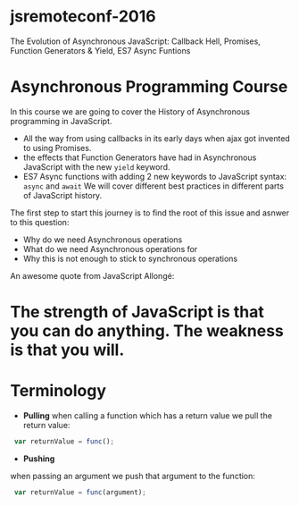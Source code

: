# jsremoteconf-2016
The Evolution of Asynchronous JavaScript: Callback Hell, Promises, Function Generators &amp; Yield, ES7 Async Funtions

# Asynchronous Programming Course

In this course we are going to cover the History of Asynchronous programming in JavaScript.
 - All the way from using callbacks in its early days when ajax got invented to using Promises.
 - the effects that Function Generators have had in Asynchronous JavaScript with the new `yield` keyword.
 - ES7 Async functions with adding 2 new keywords to JavaScript syntax: `async` and `await`
We will cover different best practices in different parts of JavaScript history.

The first step to start this journey is to find the root of this issue and asnwer to this question:
 - Why do we need Asynchronous operations
 - What do we need Asynchronous operations for
 - Why this is not enough to stick to synchronous operations


An awesome quote from JavaScript Allongé:
# The strength of JavaScript is that you can do anything. The weakness is that you will.

# Terminology

- **Pulling**
   when calling a function which has a return value we pull the return value:

```javascript
 var returnValue = func();
```

- **Pushing**

when passing an argument we push that argument to the function:

```javascript
 var returnValue = func(argument);
```








